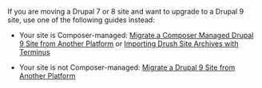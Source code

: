 <Alert title="Note" type="info" >

If you are moving a Drupal 7 or 8 site and want to upgrade to a Drupal 9 site, use one of the following guides instead:
- Your site is Composer-managed: [Migrate a Composer Managed Drupal 9 Site from Another Platform](/guides/drupal-9-unhosted-composer) or  [Importing Drush Site Archives with Terminus](/guides/drush/drush-import)

- Your site is not Composer-managed: [Migrate a Drupal 9 Site from Another Platform](/guides/drupal-9-unhosted)

</Alert>
